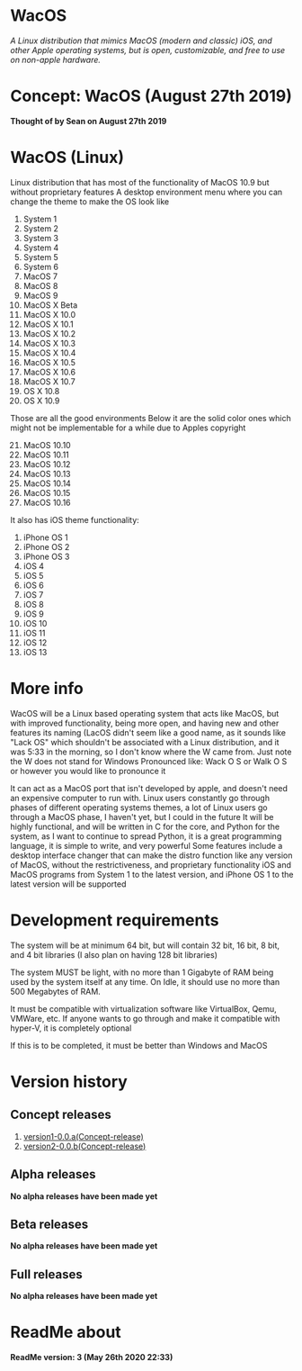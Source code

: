 # WacOS

_A Linux distribution that mimics MacOS (modern and classic) iOS, and other Apple operating systems, but is open, customizable, and free to use on non-apple hardware._

# Concept: WacOS (August 27th 2019)

**Thought of by Sean on August 27th 2019**

# WacOS (Linux)

Linux distribution that has most of the functionality of MacOS 10.9 but without proprietary features
A desktop environment menu where you can change the theme to make the OS look like
1. System 1
2. System 2
3. System 3
4. System 4
5. System 5
6. System 6
7. MacOS 7
8. MacOS 8
9. MacOS 9
10. MacOS X Beta
11. MacOS X 10.0
12. MacOS X 10.1
13. MacOS X 10.2
14. MacOS X 10.3
15. MacOS X 10.4
16. MacOS X 10.5
17. MacOS X 10.6
18. MacOS X 10.7
19. OS X 10.8
20. OS X 10.9

Those are all the good environments
Below it are the solid color ones which might not be implementable for a while due to Apples copyright

21. MacOS 10.10
22. MacOS 10.11
23. MacOS 10.12
24. MacOS 10.13
25. MacOS 10.14
26. MacOS 10.15
27. MacOS 10.16

It also has iOS theme functionality:

1. iPhone OS 1
2. iPhone OS 2
3. iPhone OS 3
4. iOS 4
5. iOS 5
6. iOS 6
7. iOS 7
8. iOS 8
9. iOS 9
10. iOS 10
11. iOS 11
12. iOS 12
13. iOS 13

# More info
WacOS will be a Linux based operating system that acts like MacOS, but with improved functionality, being more open, and having new and other features
its naming (LacOS didn't seem like a good name, as it sounds like "Lack OS" which shouldn't be associated with a Linux distribution, and it was 5:33 in the morning, so I don't know where the W came from. Just note the W does not stand for Windows
Pronounced like: Wack O S or Walk O S or however you would like to pronounce it

It can act as a MacOS port that isn't developed by apple, and doesn't need an expensive computer to run with. Linux users constantly go through phases of different operating systems themes, a lot of Linux users go through a MacOS phase, I haven't yet, but I could in the future
It will be highly functional, and will be written in C for the core, and Python for the system, as I want to continue to spread Python, it is a great programming language, it is simple to write, and very powerful
Some features include a desktop interface changer that can make the distro function like any version of MacOS, without the restrictiveness, and proprietary functionality
iOS and MacOS programs from System 1 to the latest version, and iPhone OS 1 to the latest version will be supported

# Development requirements

The system will be at minimum 64 bit, but will contain 32 bit, 16 bit, 8 bit, and 4 bit libraries (I also plan on having 128 bit libraries)

The system MUST be light, with no more than 1 Gigabyte of RAM being used by the system itself at any time. On Idle, it should use no more than 500 Megabytes of RAM.

It must be compatible with virtualization software like VirtualBox, Qemu, VMWare, etc. If anyone wants to go through and make it compatible with hyper-V, it is completely optional

If this is to be completed, it must be better than Windows and MacOS

# Version history

Concept releases
-----------

1. [version1-0.0.a(Concept-release)](https://github.com/seanpm2001/WacOS/releases/tag/V0.0.A)
2. [version2-0.0.b(Concept-release)](https://github.com/seanpm2001/WacOS/releases/tag/V0.0.B)

Alpha releases
-----------

**No alpha releases have been made yet**

Beta releases
-----------

**No alpha releases have been made yet**

Full releases
-----------

**No alpha releases have been made yet**

# ReadMe about

**ReadMe version: 3 (May 26th 2020 22:33)**

